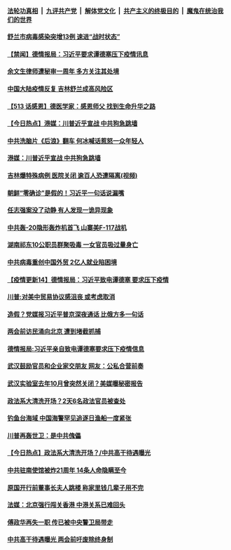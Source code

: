####  [法轮功真相](../../../../basic/blob/master/README.md?t=05110631) &nbsp;|&nbsp; [九评共产党](../../../../9ping.md/blob/master/README.md?t=05110631) &nbsp;|&nbsp; [解体党文化](../../../../jtdwh.md/blob/master/README.md?t=05110631)  &nbsp;|&nbsp; [共产主义的终极目的](../../../../gczydzjmd.md/blob/master/README.md?t=05110631) &nbsp;|&nbsp; [魔鬼在统治我们的世界](../../../../mgztzwmdsj.md/blob/master/README.md?t=05110631) 

#### [舒兰市病毒感染突增13例 速进“战时状态”](../pages/prog204/a102843498.md?t=05110631) 

#### [【禁闻】德情报局：习近平要求谭德塞压下疫情讯息](../pages/prog204/a102843554.md?t=05110631) 

#### [余文生律师遭秘审一周年 多方关注其处境](../pages/prog204/a102843534.md?t=05110631) 

#### [中国大陆疫情反复 吉林舒兰成高风险区](../pages/prog204/a102843531.md?t=05110631) 

#### [【513 话感恩】德医学家：感恩师父  找到生命升华之路](../pages/prog204/a102843507.md?t=05110631) 

#### [【今日热点】港媒：川普近乎宣战 中共狗急跳墙](../pages/prog204/a102843290.md?t=05110631) 

#### [中共洗脑片《后浪》翻车 何冰喊话惹怒一众年轻人](../pages/prog204/a102843189.md?t=05110631) 

#### [港媒：川普近乎宣战 中共狗急跳墙](../pages/prog204/a102843164.md?t=05110631) 

#### [吉林爆特殊病例 医院关闭 逾百人恐遭隔离(视频)](../pages/prog204/a102843160.md?t=05110631) 

#### [朝鲜“零确诊”是假的！习近平一句话说漏嘴](../pages/prog204/a102843121.md?t=05110631) 

#### [任志强案没了动静 有人发现一诡异现象](../pages/prog204/a102843095.md?t=05110631) 

#### [中共轰-20隐形轰炸机首飞 山寨美F-117战机](../pages/prog204/a102843082.md?t=05110631) 

#### [湖南祁东10公职员群聚吸毒 一女官员吸过量身亡](../pages/prog204/a102843005.md?t=05110631) 

#### [中共病毒重创中国外贸  2亿人就业陷困境](../pages/prog204/a102843012.md?t=05110631) 

#### [【疫情更新14】德情报局：习近平致电谭德塞 要求压下疫情](../pages/prog204/a102837981.md?t=05110631) 

#### [川普:对美中贸易协议感沮丧 或考虑取消](../pages/prog204/a102842937.md?t=05110631) 

#### [造假？党媒报习近平普京深夜通话 比俄方多一句话](../pages/prog204/a102842946.md?t=05110631) 

#### [两会前访民涌向北京 遭到堵截抓捕](../pages/prog204/a102842903.md?t=05110631) 

#### [德情报局:习近平亲自致电谭德塞要求压下疫情信息](../pages/prog204/a102842902.md?t=05110631) 

#### [武汉鼓励官员和企业家交朋友 网友：公私合营前奏](../pages/prog204/a102842112.md?t=05110631) 

#### [武汉实验室去年10月曾突然关闭？美媒曝秘密报告](../pages/prog204/a102842891.md?t=05110631) 

#### [政法系大清洗开场？2天6名政法官员被查处](../pages/prog204/a102842725.md?t=05110631) 

#### [钓鱼台海域 中国海警罕见追逐日渔船一度紧张](../pages/prog204/a102842703.md?t=05110631) 

#### [川普再轰世卫：是中共傀儡](../pages/prog204/a102842721.md?t=05110631) 

#### [【今日热点】政法系大清洗开场？/中共高干待遇曝光](../pages/prog204/a102842673.md?t=05110631) 

#### [中共驻南使馆被炸21周年 14条人命隐瞒至今](../pages/prog204/a102842699.md?t=05110631) 

#### [原国开行前董事长夫人跳楼 称家里钱几辈子用不完](../pages/prog204/a102842647.md?t=05110631) 

#### [法媒：北京强行闯关香港 中港关系已难回头](../pages/prog204/a102842641.md?t=05110631) 

#### [傅政华再失一职 传已被中央警卫局带走](../pages/prog204/a102842625.md?t=05110631) 

#### [中共高干待遇曝光 两会前吁废除终身制](../pages/prog204/a102842609.md?t=05110631) 

